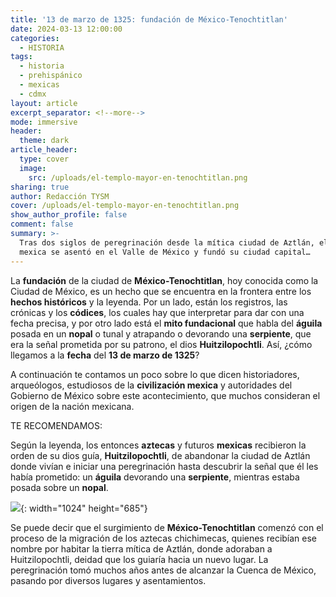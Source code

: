 ```yaml
---
title: '13 de marzo de 1325: fundación de México-Tenochtitlan'
date: 2024-03-13 12:00:00
categories:
  - HISTORIA
tags:
  - historia
  - prehispánico
  - mexicas
  - cdmx
layout: article
excerpt_separator: <!--more-->
mode: immersive
header:
  theme: dark
article_header:
  type: cover
  image:
    src: /uploads/el-templo-mayor-en-tenochtitlan.png
sharing: true
author: Redacción TYSM
cover: /uploads/el-templo-mayor-en-tenochtitlan.png
show_author_profile: false
comment: false
summary: >-
  Tras dos siglos de peregrinación desde la mítica ciudad de Aztlán, el pueblo
  mexica se asentó en el Valle de México y fundó su ciudad capital…
---
```

La **fundación** de la ciudad de **México-Tenochtitlan**, hoy conocida como la Ciudad de México, es un hecho que se encuentra en la frontera entre los **hechos históricos** y la leyenda. Por un lado, están los registros, las crónicas y los **códices**, los cuales hay que interpretar para dar con una fecha precisa, y por otro lado está el **mito fundacional** que habla del **águila** posada en un **nopal** o tunal y atrapando o devorando una **serpiente**, que era la señal prometida por su patrono, el dios **Huitzilopochtli**. Así, ¿cómo llegamos a la **fecha** del **13 de marzo de 1325**?

A continuación te contamos un poco sobre lo que dicen historiadores, arqueólogos, estudiosos de la **civilización mexica** y autoridades del Gobierno de México sobre este acontecimiento, que muchos consideran el origen de la nación mexicana.

TE RECOMENDAMOS:

Según la leyenda, los entonces **aztecas** y futuros **mexicas** recibieron la orden de su dios guía, **Huitzilopochtli**, de abandonar la ciudad de Aztlán donde vivían e iniciar una peregrinación hasta descubrir la señal que él les había prometido: un **águila** devorando una **serpiente**, mientras estaba posada sobre un **nopal**.

![](https://upload.wikimedia.org/wikipedia/commons/thumb/d/d7/SculptureEagleNopalZocalo02.JPG/1024px-SculptureEagleNopalZocalo02.JPG){: width="1024" height="685"}

Se puede decir que el surgimiento de **México-Tenochtitlan** comenzó con el proceso de la migración de los aztecas chichimecas, quienes recibían ese nombre por habitar la tierra mítica de Aztlán,  donde adoraban a Huitzilopochtli, deidad que los guiaría hacia un nuevo lugar. La peregrinación tomó muchos años antes de alcanzar la Cuenca de México, pasando por diversos lugares y asentamientos.
